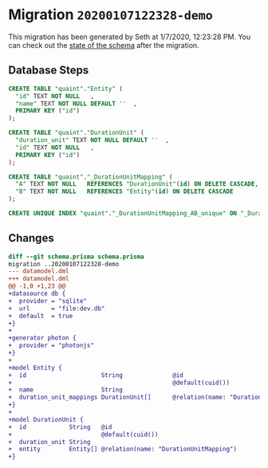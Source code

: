 # Migration `20200107122328-demo`

This migration has been generated by Seth at 1/7/2020, 12:23:28 PM.
You can check out the [state of the schema](./schema.prisma) after the migration.

## Database Steps

```sql
CREATE TABLE "quaint"."Entity" (
  "id" TEXT NOT NULL   ,
  "name" TEXT NOT NULL DEFAULT ''  ,
  PRIMARY KEY ("id")
);

CREATE TABLE "quaint"."DurationUnit" (
  "duration_unit" TEXT NOT NULL DEFAULT ''  ,
  "id" TEXT NOT NULL   ,
  PRIMARY KEY ("id")
);

CREATE TABLE "quaint"."_DurationUnitMapping" (
  "A" TEXT NOT NULL   REFERENCES "DurationUnit"(id) ON DELETE CASCADE,
  "B" TEXT NOT NULL   REFERENCES "Entity"(id) ON DELETE CASCADE
);

CREATE UNIQUE INDEX "quaint"."_DurationUnitMapping_AB_unique" ON "_DurationUnitMapping"("A","B")
```

## Changes

```diff
diff --git schema.prisma schema.prisma
migration ..20200107122328-demo
--- datamodel.dml
+++ datamodel.dml
@@ -1,0 +1,23 @@
+datasource db {
+  provider = "sqlite"
+  url      = "file:dev.db"
+  default  = true
+}
+
+generator photon {
+  provider = "photonjs"
+}
+
+model Entity {
+  id                     String              @id
+                                             @default(cuid())
+  name                   String
+  duration_unit_mappings DurationUnit[]      @relation(name: "DurationUnitMapping")
+}
+
+model DurationUnit {
+  id            String   @id
+                         @default(cuid())
+  duration_unit String
+  entity        Entity[] @relation(name: "DurationUnitMapping")
+}
```


